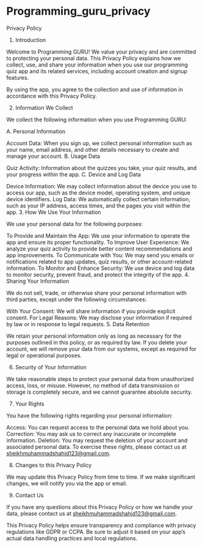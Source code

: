 # Programming_guru_privacy
Privacy Policy


1. Introduction

Welcome to Programming GURU! We value your privacy and are committed to protecting your personal data. This Privacy Policy explains how we collect, use, and share your information when you use our programming quiz app and its related services, including account creation and signup features.

By using the app, you agree to the collection and use of information in accordance with this Privacy Policy.

2. Information We Collect

We collect the following information when you use Programming GURU:

A. Personal Information

Account Data: When you sign up, we collect personal information such as your name, email address, and other details necessary to create and manage your account.
B. Usage Data

Quiz Activity: Information about the quizzes you take, your quiz results, and your progress within the app.
C. Device and Log Data

Device Information: We may collect information about the device you use to access our app, such as the device model, operating system, and unique device identifiers.
Log Data: We automatically collect certain information, such as your IP address, access times, and the pages you visit within the app.
3. How We Use Your Information

We use your personal data for the following purposes:

To Provide and Maintain the App: We use your information to operate the app and ensure its proper functionality.
To Improve User Experience: We analyze your quiz activity to provide better content recommendations and app improvements.
To Communicate with You: We may send you emails or notifications related to app updates, quiz results, or other account-related information.
To Monitor and Enhance Security: We use device and log data to monitor security, prevent fraud, and protect the integrity of the app.
4. Sharing Your Information

We do not sell, trade, or otherwise share your personal information with third parties, except under the following circumstances:

With Your Consent: We will share information if you provide explicit consent.
For Legal Reasons: We may disclose your information if required by law or in response to legal requests.
5. Data Retention

We retain your personal information only as long as necessary for the purposes outlined in this policy, or as required by law. If you delete your account, we will remove your data from our systems, except as required for legal or operational purposes.

6. Security of Your Information

We take reasonable steps to protect your personal data from unauthorized access, loss, or misuse. However, no method of data transmission or storage is completely secure, and we cannot guarantee absolute security.

7. Your Rights

You have the following rights regarding your personal information:

Access: You can request access to the personal data we hold about you.
Correction: You may ask us to correct any inaccurate or incomplete information.
Deletion: You may request the deletion of your account and associated personal data.
To exercise these rights, please contact us at sheikhmuhammadshahid123@gmail.com.

8. Changes to this Privacy Policy

We may update this Privacy Policy from time to time. If we make significant changes, we will notify you via the app or email.

9. Contact Us

If you have any questions about this Privacy Policy or how we handle your data, please contact us at sheikhmuhammadshahid123@gmail.com.

This Privacy Policy helps ensure transparency and compliance with privacy regulations like GDPR or CCPA. Be sure to adjust it based on your app’s actual data handling practices and local regulations.
